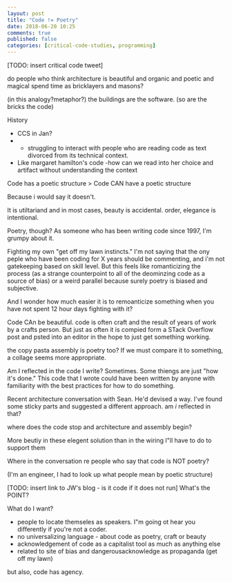 ```yaml
---
layout: post
title: "Code != Poetry"
date: 2018-06-20 10:25
comments: true
published: false
categories: [critical-code-studies, programming]
---
```


[TODO: insert critical code tweet]

do people who think architecture is beautiful and organic and poetic and magical spend time as bricklayers and masons?

(in this analogy?metaphor?) the buildings are the software. (so are the bricks the code)

History
- CCS in Jan?
- - struggling to interact with people who are reading code as text divorced from its technical context.  
- Like margaret hamilton's code -how can we read into her choice and artifact without understanding the context

Code has a poetic structure > Code CAN have a poetic structure

Because i would say it doesn't.

It is utiltariand and in most cases, beauty is accidental.
order, elegance is intentional.  

Poetry, though?
As someone who has been writing code since 1997, I'm grumpy about it.  

Fighting my own "get off my lawn instincts."  I'm not saying that the ony peple who have been coding for X years should be commenting, and i'm not gatekeeping based on skill level.  But this feels like romanticizing the process (as a strange counterpoint to all of the deominzing code as a source of bias)
or a weird parallel because surely poetry is biased and subjective.

And I wonder how much easier it is to remoanticize something when you have not spent 12 hour days fighting with it?  

Code CAn be beautiful.  code is often craft and the result of years of work by a crafts person.  But just as often it is compied form a STack Overflow post and psted into an editor in the hope to just get something working.  

the copy pasta assembly is poetry too?  If we must compare it to something, a collage seems more appropriate.

Am I reflected in the code I write?  Sometimes.  Some thiengs are just "how it's done."  This code that I wrote could have been written by anyone with familiarity with the best practices for how to do something.

Recent architecture conversation with Sean.  He'd devised a way.  I've found some sticky parts and suggested a different approach.  am _i_ reflected in that?

where does the code stop and architecture and assembly begin?

More beutiy in these elegent solution than in the wiring I"ll have to do to support them


Where in the conversation re people who say that code is NOT poetry?

(I'm an engineer, I had to look up what people mean by poetic structure)

[TODO: insert link to JW's blog - is it code if it does not run]
What's the POINT?


What do I want?  
- people to locate themseles as speakers.  I"m going ot hear you differently if you're not a coder.
- no universalizing language - about code as poetry, craft or beauty
- acknowledgement of code as a capitalist tool as much as anything else
- related to site of bias and dangerousacknowledge as propaganda (get off my lawn)

but also, code has agency. 
